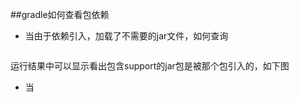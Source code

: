 ##gradle如何查看包依赖

* 当由于依赖引入，加载了不需要的jar文件，如何查询
   
``` gradle :saas-admin-webapp:dependencyInsight --dependency support
```

运行结果中可以显示看出包含support的jar包是被那个包引入的，如下图
[](./images/dependencyinsight.png)

* 当